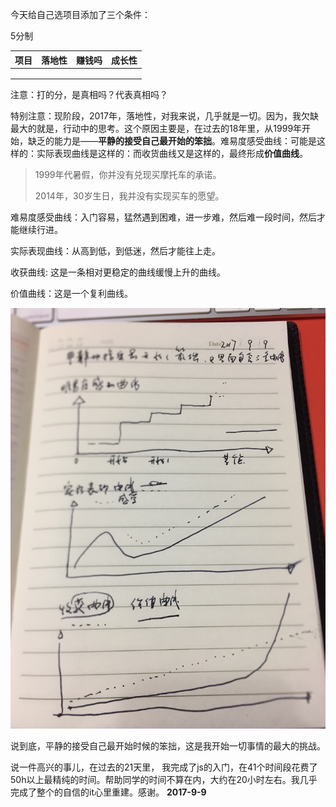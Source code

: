 今天给自己选项目添加了三个条件：

5分制

| 项目   | 落地性  | 赚钱吗  | 成长性  |
| ---- | ---- | ---- | ---- |
|      |      |      |      |
|      |      |      |      |
|      |      |      |      |

注意：打的分，是真相吗？代表真相吗？

特别注意：现阶段，2017年，落地性，对我来说，几乎就是一切。因为，我欠缺最大的就是，行动中的思考。这个原因主要是，在过去的18年里，从1999年开始，缺乏的能力是——**平静的接受自己最开始的笨拙**。难易度感受曲线：可能是这样的：实际表现曲线是这样的：而收货曲线又是这样的，最终形成**价值曲线**。

> 1999年代暑假，你并没有兑现买摩托车的承诺。
>
> 2014年，30岁生日，我并没有实现买车的愿望。

难易度感受曲线：入门容易，猛然遇到困难，进一步难，然后难一段时间，然后才能继续行进。

实际表现曲线：从高到低，到低迷，然后才能往上走。

收获曲线: 这是一条相对更稳定的曲线缓慢上升的曲线。

价值曲线：这是一个复利曲线。

![](./4-lines.jpg)

说到底，平静的接受自己最开始时候的笨拙，这是我开始一切事情的最大的挑战。

说一件高兴的事儿，在过去的21天里， 我完成了js的入门，在41个时间段花费了50h以上最精纯的时间。帮助同学的时间不算在内，大约在20小时左右。我几乎完成了整个的自信的it心里重建。感谢。 **2017-9-9**